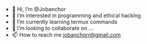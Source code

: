 - 👋 Hi, I’m @Jobanchor
- 👀 I’m interested in programming and ethical hacking
- 🌱 I’m currently learning termux commands
- 💞️ I’m looking to collaborate on ...
- 📫 How to reach me jobanchorr@gmail.com

<!---
Jobanchor/Jobanchor is a ✨ special ✨ repository because its `README.md` (this file) appears on your GitHub profile.
You can click the Preview link to take a look at your changes.
--->
